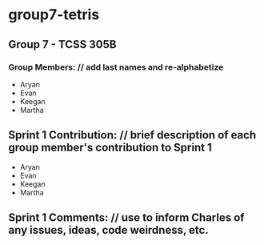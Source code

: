 # group7-tetris

## Group 7 - TCSS 305B

### Group Members: // add last names and re-alphabetize
+ Aryan
+ Evan
+ Keegan
+ Martha

## Sprint 1 Contribution: // brief description of each group member's contribution to Sprint 1
+ Aryan
+ Evan
+ Keegan
+ Martha

## Sprint 1 Comments: // use to inform Charles of any issues, ideas, code weirdness, etc.
